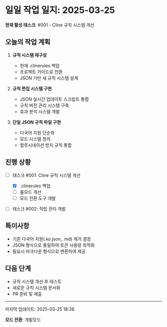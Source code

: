 # 일일 작업 일지: 2025-03-25

**현재 활성 태스크**: #001 - Cline 규칙 시스템 개선

## 오늘의 작업 계획
1. **규칙 시스템 재구성**
   - 현재 .clinerules 백업
   - 프로젝트 가이드로 전환
   - JSON 기반 새 규칙 시스템 설계

2. **규칙 편집 시스템 구현**
   - JSON 실시간 업데이트 스크립트 통합
   - 규칙 버전 관리 시스템 구축
   - 효과 분석 시스템 개발

3. **단일 JSON 규칙 파일 구현**
   - 다국어 지원 단순화
   - 모드 시스템 정의
   - 할루시네이션 방지 규칙 통합

## 진행 상황
- [ ] 태스크 #001: Cline 규칙 시스템 개선
  - [X] .clinerules 백업    
  - [ ] 룰모드 개선    
  - [ ] 모드 전환 도구 개발
- [ ] 태스크 #002: 작업 관리 개발


## 특이사항
- 기존 다국어 지원(.ko.json, .md) 제거 결정
- JSON 형식으로 통일하여 토큰 사용량 최적화
- 필요시 마크다운 형식으로 변환하여 제공

## 다음 단계
- 규칙 시스템 개선 후 테스트
- 새로운 규칙 시스템 문서화
- PR 준비 및 제출

---
마지막 업데이트: 2025-03-25 18:38

**모드 전환**: 개발모드
